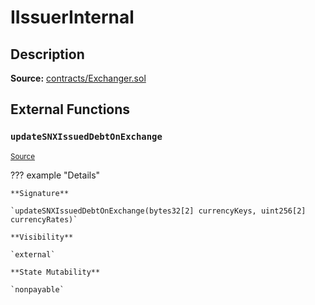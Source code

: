 # IIssuerInternal

## Description

**Source:** [contracts/Exchanger.sol](https://github.com/Synthetixio/synthetix/tree/v2.30.0-alpha/contracts/Exchanger.sol)

## External Functions

### `updateSNXIssuedDebtOnExchange`

<sub>[Source](https://github.com/Synthetixio/synthetix/tree/v2.30.0-alpha/contracts/Exchanger.sol#L56)</sub>

??? example "Details"

    **Signature**

    `updateSNXIssuedDebtOnExchange(bytes32[2] currencyKeys, uint256[2] currencyRates)`

    **Visibility**

    `external`

    **State Mutability**

    `nonpayable`
